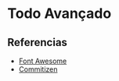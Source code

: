 # Todo Avançado

## Referencias

- [Font Awesome](https://cdnjs.com/libraries/font-awesome)
- [Commitizen](https://github.com/commitizen/cz-cli)
